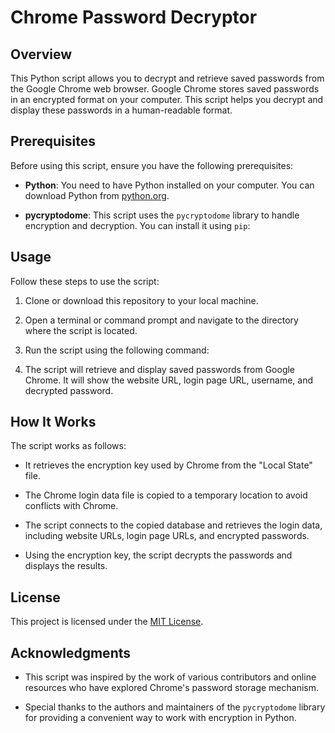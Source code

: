 # Chrome Password Decryptor

## Overview

This Python script allows you to decrypt and retrieve saved passwords from the Google Chrome web browser. Google Chrome stores saved passwords in an encrypted format on your computer. This script helps you decrypt and display these passwords in a human-readable format.

## Prerequisites

Before using this script, ensure you have the following prerequisites:

- **Python**: You need to have Python installed on your computer. You can download Python from [python.org](https://www.python.org/downloads/).

- **pycryptodome**: This script uses the `pycryptodome` library to handle encryption and decryption. You can install it using `pip`:

## Usage

Follow these steps to use the script:

1. Clone or download this repository to your local machine.

2. Open a terminal or command prompt and navigate to the directory where the script is located.

3. Run the script using the following command:
   
4. The script will retrieve and display saved passwords from Google Chrome. It will show the website URL, login page URL, username, and decrypted password.

## How It Works

The script works as follows:

- It retrieves the encryption key used by Chrome from the "Local State" file.

- The Chrome login data file is copied to a temporary location to avoid conflicts with Chrome.

- The script connects to the copied database and retrieves the login data, including website URLs, login page URLs, and encrypted passwords.

- Using the encryption key, the script decrypts the passwords and displays the results.

## License

This project is licensed under the [MIT License](LICENSE).

## Acknowledgments

- This script was inspired by the work of various contributors and online resources who have explored Chrome's password storage mechanism.

- Special thanks to the authors and maintainers of the `pycryptodome` library for providing a convenient way to work with encryption in Python.



